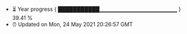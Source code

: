- ⏳ Year progress { ███████████▁▁▁▁▁▁▁▁▁▁▁▁▁▁▁▁▁▁▁ } 39.41 %
- ⏰ Updated on Mon, 24 May 2021 20:26:57 GMT

